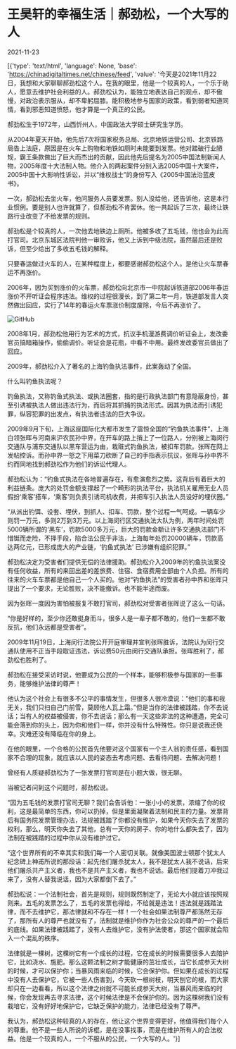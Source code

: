 # 王昊轩的幸福生活｜郝劲松，一个大写的人

2021-11-23

[{'type': 'text/html', 'language': None, 'base': 'https://chinadigitaltimes.net/chinese/feed', 'value': '今天是2021年11月22日，我想和大家聊聊郝劲松这个人。在我的眼里，他是一个较真的人，一个乐于助人，愿意去维护社会利益的人。郝劲松认为，能独立地表达自己的观点，却不傲慢，对政治表示服从，却不卑躬屈膝。能积极地参与国家的政策，看到弱者知道同情，看到邪恶知道愤怒，他才算是一个真正的公民。

郝劲松生于1972年，山西忻州人，中国政法大学硕士研究生学历。

从2004年夏天开始，他先后7次将国家税务总局、北京地铁运营公司、北京铁路局告上法庭，原因是在火车上购物和地铁如厕时未能要到发票。他对踏破行业陋规，霸王条款做出了巨大而杰出的贡献，因此他先后提名为2005中国法制新闻人物，2005年度十大法制人物。他介入的两起案件分别入选2005中国十大案件，2005中国十大影响性诉讼，并以“维权战士”的身份写入《2005中国法治蓝皮书》。

一次，郝劲松去坐火车，他问服务人员要发票。别人没给他，还告诉他，这是本行业惯例。要是别人也许就算了，但郝劲松不肯罢休。他一共起诉了三次，最终让铁路行业改变了不给发票的规则。

郝劲松是个较真的人，一次他去地铁边上厕所。他被多收了五毛钱，他也会为此而打官司。北京东城区法院判他一审败诉，他又上诉到中级法院，虽然最后还是败诉，但至少给出了多收五毛钱的解释。

只要春运做过火车的人，在某种程度上，都要感谢郝劲松这个人。是他让火车票春运不再涨价。

2006年，因为买到涨价的火车票，郝劲松向北京市一中院起诉铁道部2006年春运涨价不开听证会程序违法。维权的过程很漫长，到了第二年一月，铁道部发言人突然做出回应，实行了14年的春运火车票涨价制度废除，今后不再涨价了。

![GitHub](https://chinadigitaltimes.net/chinese/files/2021/11/post-673641-619d0f49b4b3c.png)

2008年1月，郝劲松他用行为艺术的方式，抗议手机漫游费调价听证会上，发改委官员搞暗箱操作，偷偷调价。听证会是花瓶，中看不中用。最终发改委官员做出了回应。

2009年，郝劲松介入了著名的上海钓鱼执法事件，此案轰动了全国。

什么叫钓鱼执法呢？

钓鱼执法，又称钓鱼式执法、或执法圈套，指的是行政执法部门有意隐蔽身份，甚至引诱被执法人做出违法行为，而后将其抓捕的执法形式。因其为执法而引诱犯罪，纵容犯罪的出发点，有执法者违法的巨大争议。

2009年9月下旬，上海这座国际化大都市发生了震惊全国的“钓鱼执法事件”，上海白领张晖与河南来沪农民孙中界，在开车的路上捎上了一位路人，分别被上海闵行交通队与浦东交通队以黑车营运为由，栽赃式钓鱼执法，被扣车罚款。张晖在网上发帖控诉。而孙中界一怒之下用菜刀砍断了自己的手指表示抗议，张晖与孙中界不约而同地找到郝劲松作为他们的诉讼代理人。

郝劲松认为：“钓鱼式执法在各地普遍存在，有愈演愈烈之势。这背后有着巨大的利益链条。庞大的处罚金额支撑起了一个畸形的执法平台，执法机关雇用无业人员假扮‘乘客’搭车，‘乘客’则负责引诱司机收费，并把车引入执法人员设好的埋伏圈。”

“从派出钓饵、设套、埋伏，到抓人、扣车、罚款，整个过程一气呵成。一辆车少则罚一万元，多则2万到3万元。以上海闵行区交通执法大队为例，两年时间处罚5000辆所谓的‘黑车’，罚款5000多万元，巨大的罚款金额让许多交通执法部门不惜铤而走险，不择手段，陷合法公民于非法，上海每年处罚20000辆车，罚款高达两亿元，已形成庞大的产业链，‘钓鱼式执法’ 已涉嫌有组织犯罪。”

郝劲松决定为受害者们提供无偿的法律援助。郝劲松介入2009年的钓鱼执法案没有任何收益，所有的来回出差的差旅费、住宿、食宿费用全部由个人负担。所有的往来的火车车票都是他自己一个人买的。他对“钓鱼执法”的受害者孙中界和张晖只提出了一个要求，无论胜败，决不能撤诉。也不能半途而废。

因为张晖一度因为害怕被报复不敢打官司，郝劲松对受害者张晖说了这么一句话。

“你是好样的，至少你还敢挺身而斗，很多人是一辈子都不敢的，他们一生都不敢反抗，他们永远都是受害者”。

2009年11月19日，上海闵行法院公开开庭审理并宣判张晖胜诉，法院认为闵行交通队使用不正当手段取证违法，诉讼费50元由闵行交通队承担。张晖胜利了，郝劲松也胜利了。

郝劲松在接受采访时说，他要成为公民的一个样本，能够积极参与国家的一些事务，能够维护法律的尊严！

他认为这个社会上有很多不公平的事情发生，但很多人很冷漠说：”他们的事和我无关，我们只扫自己门前雪，莫顾他人瓦上霜。”但是当你的法律被践踏，你不去说话；当有人的权益被侵害，你不去说话；那么有一天这些非法的这种遭遇，完全可能会落到你的头上，因为你和他们一样，你并没有什么特殊性。你只是说我还侥幸。灾难还没有降临在你的身上。

在他的眼里，一个合格的公民首先他要对这个国家有一个主人翁的责任感，看到国家不合理的现象，就应该以人民的姿态去考虑问题、去看待问题、去解决问题！

曾经有人质疑郝劲松为了一张发票打官司是在小题大做，很无聊。

当被记者问到这个问题时，郝劲松说。

“因为五毛钱的发票打官司无聊？我们会告诉他：一张小小的发票，浓缩了你的权利，这是最简单的东西，你可以扔掉，但是里面凝聚着法制和民主的力量。发票背后有国务院发票管理办法，法规被践踏了你都没有维护，如果今天你失去了发票的权利，那么，明天你失去了其他，总有一天你的房子、你的地什么都失去了，因为法制在被践踏的过程中你从没有维护过它。

“这个世界所有的不幸其实和我们每一个人密切关联。就像美国波士顿那个犹太人纪念碑上神甫所说的那段话：起先他们屠杀犹太人，我不是犹太人我不说话，后来他们屠杀共产主义者，我也不是共产主义者，我也不说话。最后他们提着刀冲我过来了，没有人替我说话，因为大家都倒下去了。”

郝劲松说：一个法制社会，首先是规则，规则既然制定了，无论大小就应该按照规则来。五毛的发票怎么了，五毛的发票也得给，不给就是违法！违法就是践踏法律，而不去维护它，那法律就和不存在一样！一个社会如果法制尊严都荡然无存了，那所有人的尊严也就没有了，法制就是维护你作为社会公众的尊严的一个最后的底线。如果法律被践踏了，没有人去维护它，没有护法使者，那这个国家就会陷入一个混乱的秩序。

法律就是一棵树，这棵树它有一个成长的过程，它在成长的时候需要很多人去陪护它，比如浇水、施肥。那么这颗法制之树才能健康的茁壮成长，当它长成参天大树的时候，才可以保护你；当暴风雨来临的时候，它会保护你。但如果在成长的过程中没有人去保护它，它被一些人伤害到，今天砍一根树枝，明天刨它的根，而大家却只在一边看看，所以这个法律之树就不可能长成参天大树，当暴风雨来临的时候，你会发现再去寻求法律，这个时候法律是不会保护你的。因为这棵树我们没有栽培它，没有好好地保护它，它缺乏保护的能力，法律已经没有了尊严。

我认为，郝劲松这种较真的人的存在，他让这个世界变得更好，他值得我们每个人的尊重。他不是一些人所说的诉棍，是在没事找事，而是在维护所有人的合法权益。他是一个较真的人，一个不服从的公民，一个大写的人。'}]